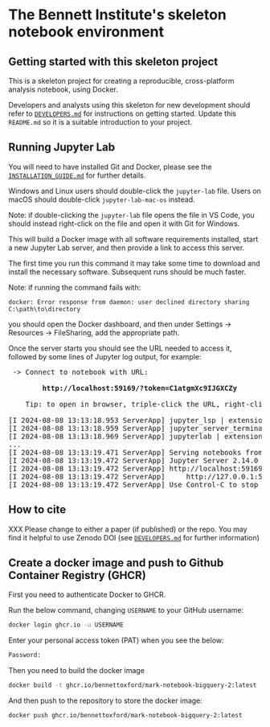 # The Bennett Institute's skeleton notebook environment


## Getting started with this skeleton project

This is a skeleton project for creating a reproducible, cross-platform
analysis notebook, using Docker.

Developers and analysts using this skeleton for new development should
refer to [`DEVELOPERS.md`](DEVELOPERS.md) for instructions on getting
started.  Update this `README.md` so it is a suitable introduction to
your project.


## Running Jupyter Lab

You will need to have installed Git and Docker, please see the
[`INSTALLATION_GUIDE.md`](INSTALLATION_GUIDE.md) for further details.

Windows and Linux users should double-click the `jupyter-lab` file.
Users on macOS should double-click `jupyter-lab-mac-os` instead.

Note: if double-clicking the `jupyter-lab` file opens the file in VS Code, you
should instead right-click on the file and open it with Git for Windows.

This will build a Docker image with all software requirements installed,
start a new Jupyter Lab server, and then provide a link to access this
server.

The first time you run this command it may take some time to download
and install the necessary software. Subsequent runs should be much
faster.

Note: if running the command fails with:

```
docker: Error response from daemon: user declined directory sharing C:\path\to\directory
```

you should open the Docker dashboard, and then under Settings -> Resources ->
FileSharing, add the appropriate path.

Once the server starts you should see the URL needed to access it,
followed by some lines of Jupyter log output, for example:
<pre>
 -> Connect to notebook with URL:

        <strong>http://localhost:59169/?token=C1atgmXc9IJGXCZy</strong>

    Tip: to open in browser, triple-click the URL, right-click, choose "Open"

[I 2024-08-08 13:13:18.953 ServerApp] jupyter_lsp | extension was successfully linked.
[I 2024-08-08 13:13:18.959 ServerApp] jupyter_server_terminals | extension was successfully linked.
[I 2024-08-08 13:13:18.969 ServerApp] jupyterlab | extension was successfully linked.
...
[I 2024-08-08 13:13:19.471 ServerApp] Serving notebooks from local directory: /workspace
[I 2024-08-08 13:13:19.472 ServerApp] Jupyter Server 2.14.0 is running at:
[I 2024-08-08 13:13:19.472 ServerApp] http://localhost:59169/?token=C1atgmXc9IJGXCZy
[I 2024-08-08 13:13:19.472 ServerApp]     http://127.0.0.1:59169/lab?token=...
[I 2024-08-08 13:13:19.472 ServerApp] Use Control-C to stop this server and shut down all kernels.
</pre>


## How to cite

XXX Please change to either a paper (if published) or the repo. You may find it helpful to use Zenodo DOI (see [`DEVELOPERS.md`](DEVELOPERS.md#how-to-invite-people-to-cite) for further information)


## Create a docker image and push to Github Container Registry (GHCR)

First you need to authenticate Docker to GHCR.

Run the below command, changing `USERNAME` to your GitHub username:

```bash
docker login ghcr.io -u USERNAME
```

Enter your personal access token (PAT) when you see the below:

```bash
Password:
```

Then you need to build the docker image

```bash
docker build -t ghcr.io/bennettoxford/mark-notebook-bigquery-2:latest .
```

And then push to the repository to store the docker image:

```bash
docker push ghcr.io/bennettoxford/mark-notebook-bigquery-2:latest
```